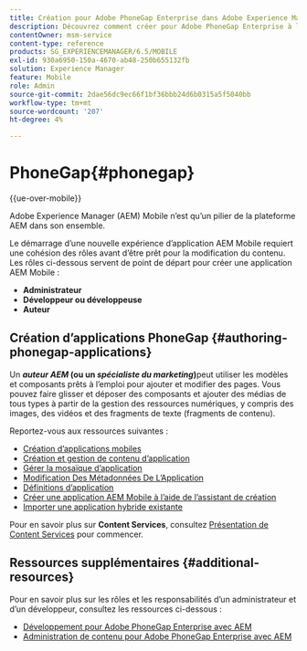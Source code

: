 ```yaml
---
title: Création pour Adobe PhoneGap Enterprise dans Adobe Experience Manager
description: Découvrez comment créer pour Adobe PhoneGap Enterprise à l’aide de modèles et de composants pour ajouter et modifier des pages, faire glisser et déposer des composants et ajouter des médias.
contentOwner: msm-service
content-type: reference
products: SG_EXPERIENCEMANAGER/6.5/MOBILE
exl-id: 930a6950-150a-4670-ab48-250b655132fb
solution: Experience Manager
feature: Mobile
role: Admin
source-git-commit: 2dae56dc9ec66f1bf36bbb24d6b0315a5f5040bb
workflow-type: tm+mt
source-wordcount: '207'
ht-degree: 4%

---
```


# PhoneGap{#phonegap}

{{ue-over-mobile}}

Adobe Experience Manager (AEM) Mobile n’est qu’un pilier de la plateforme AEM dans son ensemble.

Le démarrage d’une nouvelle expérience d’application AEM Mobile requiert une cohésion des rôles avant d’être prêt pour la modification du contenu. Les rôles ci-dessous servent de point de départ pour créer une application AEM Mobile :

* **Administrateur**
* **Développeur ou développeuse**
* **Auteur**

## Création d’applications PhoneGap {#authoring-phonegap-applications}

Un ***auteur AEM* (ou un *spécialiste du marketing*)**&#x200B;peut utiliser les modèles et composants prêts à l’emploi pour ajouter et modifier des pages. Vous pouvez faire glisser et déposer des composants et ajouter des médias de tous types à partir de la gestion des ressources numériques, y compris des images, des vidéos et des fragments de texte (fragments de contenu).

Reportez-vous aux ressources suivantes :

* [Création d’applications mobiles](/help/mobile/phonegap-authoring-apps.md)
* [Création et gestion de contenu d’application](/help/mobile/phonegap-manage-app-content.md)
* [Gérer la mosaïque d’application](/help/mobile/phonegap-app-details-tile.md)
* [Modification Des Métadonnées De L’Application](/help/mobile/phonegap-editmetadata.md)
* [Définitions d’application](/help/mobile/phonegap-app-definitions.md)
* [Créer une application AEM Mobile à l’aide de l’assistant de création](/help/mobile/phonegap-create-new-app.md)
* [Importer une application hybride existante](/help/mobile/phonegap-adding-content-to-imported-app.md)

Pour en savoir plus sur **Content Services**, consultez [Présentation de Content Services](/help/mobile/develop-content-as-a-service.md) pour commencer.

## Ressources supplémentaires {#additional-resources}

Pour en savoir plus sur les rôles et les responsabilités d’un administrateur et d’un développeur, consultez les ressources ci-dessous :

* [Développement pour Adobe PhoneGap Enterprise avec AEM](/help/mobile/developing-in-phonegap.md)
* [Administration de contenu pour Adobe PhoneGap Enterprise avec AEM](/help/mobile/administer-phonegap.md)
